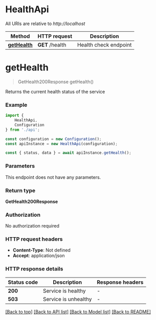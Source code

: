 # HealthApi

All URIs are relative to *http://localhost*

|Method | HTTP request | Description|
|------------- | ------------- | -------------|
|[**getHealth**](#gethealth) | **GET** /health | Health check endpoint|

# **getHealth**
> GetHealth200Response getHealth()

Returns the current health status of the service

### Example

```typescript
import {
    HealthApi,
    Configuration
} from './api';

const configuration = new Configuration();
const apiInstance = new HealthApi(configuration);

const { status, data } = await apiInstance.getHealth();
```

### Parameters
This endpoint does not have any parameters.


### Return type

**GetHealth200Response**

### Authorization

No authorization required

### HTTP request headers

 - **Content-Type**: Not defined
 - **Accept**: application/json


### HTTP response details
| Status code | Description | Response headers |
|-------------|-------------|------------------|
|**200** | Service is healthy |  -  |
|**503** | Service is unhealthy |  -  |

[[Back to top]](#) [[Back to API list]](../README.md#documentation-for-api-endpoints) [[Back to Model list]](../README.md#documentation-for-models) [[Back to README]](../README.md)

